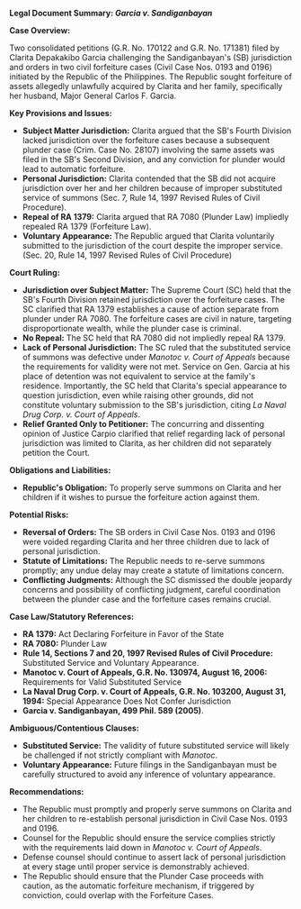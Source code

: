 **Legal Document Summary: *Garcia v. Sandiganbayan***

**Case Overview:**

Two consolidated petitions (G.R. No. 170122 and G.R. No. 171381) filed by Clarita Depakakibo Garcia challenging the Sandiganbayan's (SB) jurisdiction and orders in two civil forfeiture cases (Civil Case Nos. 0193 and 0196) initiated by the Republic of the Philippines. The Republic sought forfeiture of assets allegedly unlawfully acquired by Clarita and her family, specifically her husband, Major General Carlos F. Garcia.

**Key Provisions and Issues:**

*   **Subject Matter Jurisdiction:** Clarita argued that the SB's Fourth Division lacked jurisdiction over the forfeiture cases because a subsequent plunder case (Crim. Case No. 28107) involving the same assets was filed in the SB's Second Division, and any conviction for plunder would lead to automatic forfeiture.
*   **Personal Jurisdiction:** Clarita contended that the SB did not acquire jurisdiction over her and her children because of improper substituted service of summons (Sec. 7, Rule 14, 1997 Revised Rules of Civil Procedure).
*   **Repeal of RA 1379:** Clarita argued that RA 7080 (Plunder Law) impliedly repealed RA 1379 (Forfeiture Law).
*   **Voluntary Appearance:** The Republic argued that Clarita voluntarily submitted to the jurisdiction of the court despite the improper service. (Sec. 20, Rule 14, 1997 Revised Rules of Civil Procedure)

**Court Ruling:**

*   **Jurisdiction over Subject Matter:** The Supreme Court (SC) held that the SB's Fourth Division retained jurisdiction over the forfeiture cases. The SC clarified that RA 1379 establishes a cause of action separate from plunder under RA 7080. The forfeiture cases are civil in nature, targeting disproportionate wealth, while the plunder case is criminal.
*   **No Repeal:** The SC held that RA 7080 did not impliedly repeal RA 1379.
*   **Lack of Personal Jurisdiction:** The SC ruled that the substituted service of summons was defective under *Manotoc v. Court of Appeals* because the requirements for validity were not met. Service on Gen. Garcia at his place of detention was not equivalent to service at the family's residence. Importantly, the SC held that Clarita's special appearance to question jurisdiction, even while raising other grounds, did not constitute voluntary submission to the SB's jurisdiction, citing *La Naval Drug Corp. v. Court of Appeals*.
*   **Relief Granted Only to Petitioner:** The concurring and dissenting opinion of Justice Carpio clarified that relief regarding lack of personal jurisdiction was limited to Clarita, as her children did not separately petition the Court.

**Obligations and Liabilities:**

*   **Republic's Obligation:** To properly serve summons on Clarita and her children if it wishes to pursue the forfeiture action against them.

**Potential Risks:**

*   **Reversal of Orders:** The SB orders in Civil Case Nos. 0193 and 0196 were voided regarding Clarita and her three children due to lack of personal jurisdiction.
*   **Statute of Limitations:** The Republic needs to re-serve summons promptly; any undue delay may create a statute of limitations concern.
*   **Conflicting Judgments:** Although the SC dismissed the double jeopardy concerns and possibility of conflicting judgment, careful coordination between the plunder case and the forfeiture cases remains crucial.

**Case Law/Statutory References:**

*   **RA 1379:** Act Declaring Forfeiture in Favor of the State
*   **RA 7080:** Plunder Law
*   **Rule 14, Sections 7 and 20, 1997 Revised Rules of Civil Procedure:** Substituted Service and Voluntary Appearance.
*   **Manotoc v. Court of Appeals, G.R. No. 130974, August 16, 2006:** Requirements for Valid Substituted Service
*   **La Naval Drug Corp. v. Court of Appeals, G.R. No. 103200, August 31, 1994:** Special Appearance Does Not Confer Jurisdiction
*   **Garcia v. Sandiganbayan, 499 Phil. 589 (2005)**.

**Ambiguous/Contentious Clauses:**

*   **Substituted Service:** The validity of future substituted service will likely be challenged if not strictly compliant with *Manotoc*.
*   **Voluntary Appearance:** Future filings in the Sandiganbayan must be carefully structured to avoid any inference of voluntary appearance.

**Recommendations:**

*   The Republic must promptly and properly serve summons on Clarita and her children to re-establish personal jurisdiction in Civil Case Nos. 0193 and 0196.
*   Counsel for the Republic should ensure the service complies strictly with the requirements laid down in *Manotoc v. Court of Appeals*.
*   Defense counsel should continue to assert lack of personal jurisdiction at every stage until proper service is demonstrably achieved.
*   The Republic should ensure that the Plunder Case proceeds with caution, as the automatic forfeiture mechanism, if triggered by conviction, could overlap with the Forfeiture Cases.

